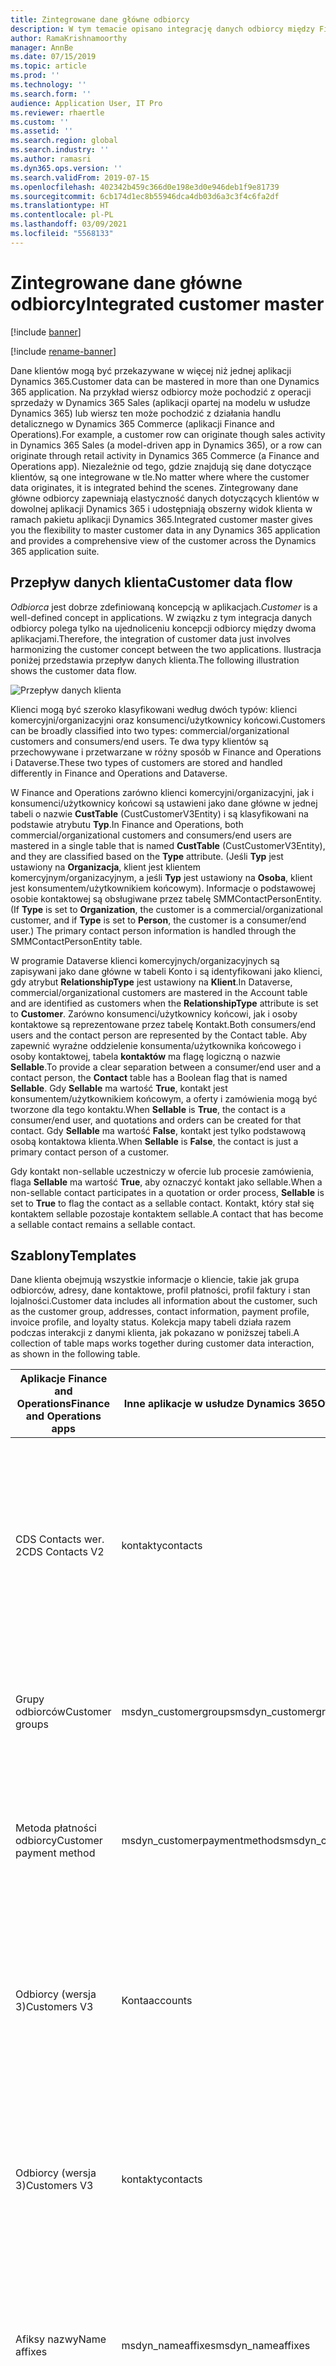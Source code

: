 ```yaml
---
title: Zintegrowane dane główne odbiorcy
description: W tym temacie opisano integrację danych odbiorcy między Finance and Operations i Dataverse.
author: RamaKrishnamoorthy
manager: AnnBe
ms.date: 07/15/2019
ms.topic: article
ms.prod: ''
ms.technology: ''
ms.search.form: ''
audience: Application User, IT Pro
ms.reviewer: rhaertle
ms.custom: ''
ms.assetid: ''
ms.search.region: global
ms.search.industry: ''
ms.author: ramasri
ms.dyn365.ops.version: ''
ms.search.validFrom: 2019-07-15
ms.openlocfilehash: 402342b459c366d0e198e3d0e946deb1f9e81739
ms.sourcegitcommit: 6cb174d1ec8b55946dca4db03d6a3c3f4c6fa2df
ms.translationtype: HT
ms.contentlocale: pl-PL
ms.lasthandoff: 03/09/2021
ms.locfileid: "5568133"
---
```

# <a name="integrated-customer-master"></a><span data-ttu-id="19502-103">Zintegrowane dane główne odbiorcy</span><span class="sxs-lookup"><span data-stu-id="19502-103">Integrated customer master</span></span>

[!include [banner](../../includes/banner.md)]

[!include [rename-banner](~/includes/cc-data-platform-banner.md)]


<span data-ttu-id="19502-104">Dane klientów mogą być przekazywane w więcej niż jednej aplikacji Dynamics 365.</span><span class="sxs-lookup"><span data-stu-id="19502-104">Customer data can be mastered in more than one Dynamics 365 application.</span></span> <span data-ttu-id="19502-105">Na przykład wiersz odbiorcy może pochodzić z operacji sprzedaży w Dynamics 365 Sales (aplikacji opartej na modelu w usłudze Dynamics 365) lub wiersz ten może pochodzić z działania handlu detalicznego w Dynamics 365 Commerce (aplikacji Finance and Operations).</span><span class="sxs-lookup"><span data-stu-id="19502-105">For example, a customer row can originate though sales activity in Dynamics 365 Sales (a model-driven app in Dynamics 365), or a row can originate through retail activity in Dynamics 365 Commerce (a Finance and Operations app).</span></span> <span data-ttu-id="19502-106">Niezależnie od tego, gdzie znajdują się dane dotyczące klientów, są one integrowane w tle.</span><span class="sxs-lookup"><span data-stu-id="19502-106">No matter where where the customer data originates, it is integrated behind the scenes.</span></span> <span data-ttu-id="19502-107">Zintegrowany dane główne odbiorcy zapewniają elastyczność danych dotyczących klientów w dowolnej aplikacji Dynamics 365 i udostępniają obszerny widok klienta w ramach pakietu aplikacji Dynamics 365.</span><span class="sxs-lookup"><span data-stu-id="19502-107">Integrated customer master gives you the flexibility to master customer data in any Dynamics 365 application and provides a comprehensive view of the customer across the Dynamics 365 application suite.</span></span>

## <a name="customer-data-flow"></a><span data-ttu-id="19502-108">Przepływ danych klienta</span><span class="sxs-lookup"><span data-stu-id="19502-108">Customer data flow</span></span>

<span data-ttu-id="19502-109">*Odbiorca* jest dobrze zdefiniowaną koncepcją w aplikacjach.</span><span class="sxs-lookup"><span data-stu-id="19502-109">*Customer* is a well-defined concept in applications.</span></span> <span data-ttu-id="19502-110">W związku z tym integracja danych odbiorcy polega tylko na ujednoliceniu koncepcji odbiorcy między dwoma aplikacjami.</span><span class="sxs-lookup"><span data-stu-id="19502-110">Therefore, the integration of customer data just involves harmonizing the customer concept between the two applications.</span></span> <span data-ttu-id="19502-111">Ilustracja poniżej przedstawia przepływ danych klienta.</span><span class="sxs-lookup"><span data-stu-id="19502-111">The following illustration shows the customer data flow.</span></span>

![Przepływ danych klienta](media/dual-write-customer-data-flow.png)

<span data-ttu-id="19502-113">Klienci mogą być szeroko klasyfikowani według dwóch typów: klienci komercyjni/organizacyjni oraz konsumenci/użytkownicy końcowi.</span><span class="sxs-lookup"><span data-stu-id="19502-113">Customers can be broadly classified into two types: commercial/organizational customers and consumers/end users.</span></span> <span data-ttu-id="19502-114">Te dwa typy klientów są przechowywane i przetwarzane w różny sposób w Finance and Operations i Dataverse.</span><span class="sxs-lookup"><span data-stu-id="19502-114">These two types of customers are stored and handled differently in Finance and Operations and Dataverse.</span></span>

<span data-ttu-id="19502-115">W Finance and Operations zarówno klienci komercyjni/organizacyjni, jak i konsumenci/użytkownicy końcowi są ustawieni jako dane główne w jednej tabeli o nazwie **CustTable** (CustCustomerV3Entity) i są klasyfikowani na podstawie atrybutu **Typ**.</span><span class="sxs-lookup"><span data-stu-id="19502-115">In Finance and Operations, both commercial/organizational customers and consumers/end users are mastered in a single table that is named **CustTable** (CustCustomerV3Entity), and they are classified based on the **Type** attribute.</span></span> <span data-ttu-id="19502-116">(Jeśli **Typ** jest ustawiony na **Organizacja**, klient jest klientem komercyjnym/organizacyjnym, a jeśli **Typ** jest ustawiony na **Osoba**, klient jest konsumentem/użytkownikiem końcowym). Informacje o podstawowej osobie kontaktowej są obsługiwane przez tabelę SMMContactPersonEntity.</span><span class="sxs-lookup"><span data-stu-id="19502-116">(If **Type** is set to **Organization**, the customer is a commercial/organizational customer, and if **Type** is set to **Person**, the customer is a consumer/end user.) The primary contact person information is handled through the SMMContactPersonEntity table.</span></span>

<span data-ttu-id="19502-117">W programie Dataverse klienci komercyjnych/organizacyjnych są zapisywani jako dane główne w tabeli Konto i są identyfikowani jako klienci, gdy atrybut **RelationshipType** jest ustawiony na **Klient**.</span><span class="sxs-lookup"><span data-stu-id="19502-117">In Dataverse, commercial/organizational customers are mastered in the Account table and are identified as customers when the **RelationshipType** attribute is set to **Customer**.</span></span> <span data-ttu-id="19502-118">Zarówno konsumenci/użytkownicy końcowi, jak i osoby kontaktowe są reprezentowane przez tabelę Kontakt.</span><span class="sxs-lookup"><span data-stu-id="19502-118">Both consumers/end users and the contact person are represented by the Contact table.</span></span> <span data-ttu-id="19502-119">Aby zapewnić wyraźne oddzielenie konsumenta/użytkownika końcowego i osoby kontaktowej, tabela **kontaktów** ma flagę logiczną o nazwie **Sellable**.</span><span class="sxs-lookup"><span data-stu-id="19502-119">To provide a clear separation between a consumer/end user and a contact person, the **Contact** table has a Boolean flag that is named **Sellable**.</span></span> <span data-ttu-id="19502-120">Gdy **Sellable** ma wartość **True**, kontakt jest konsumentem/użytkownikiem końcowym, a oferty i zamówienia mogą być tworzone dla tego kontaktu.</span><span class="sxs-lookup"><span data-stu-id="19502-120">When **Sellable** is **True**, the contact is a consumer/end user, and quotations and orders can be created for that contact.</span></span> <span data-ttu-id="19502-121">Gdy **Sellable** ma wartość **False**, kontakt jest tylko podstawową osobą kontaktowa klienta.</span><span class="sxs-lookup"><span data-stu-id="19502-121">When **Sellable** is **False**, the contact is just a primary contact person of a customer.</span></span>

<span data-ttu-id="19502-122">Gdy kontakt non-sellable uczestniczy w ofercie lub procesie zamówienia, flaga **Sellable** ma wartość **True**, aby oznaczyć kontakt jako sellable.</span><span class="sxs-lookup"><span data-stu-id="19502-122">When a non-sellable contact participates in a quotation or order process, **Sellable** is set to **True** to flag the contact as a sellable contact.</span></span> <span data-ttu-id="19502-123">Kontakt, który stał się kontaktem sellable pozostaje kontaktem sellable.</span><span class="sxs-lookup"><span data-stu-id="19502-123">A contact that has become a sellable contact remains a sellable contact.</span></span>

## <a name="templates"></a><span data-ttu-id="19502-124">Szablony</span><span class="sxs-lookup"><span data-stu-id="19502-124">Templates</span></span>

<span data-ttu-id="19502-125">Dane klienta obejmują wszystkie informacje o kliencie, takie jak grupa odbiorców, adresy, dane kontaktowe, profil płatności, profil faktury i stan lojalności.</span><span class="sxs-lookup"><span data-stu-id="19502-125">Customer data includes all information about the customer, such as the customer group, addresses, contact information, payment profile, invoice profile, and loyalty status.</span></span> <span data-ttu-id="19502-126">Kolekcja mapy tabeli działa razem podczas interakcji z danymi klienta, jak pokazano w poniższej tabeli.</span><span class="sxs-lookup"><span data-stu-id="19502-126">A collection of table maps works together during customer data interaction, as shown in the following table.</span></span>

<span data-ttu-id="19502-127">Aplikacje Finance and Operations</span><span class="sxs-lookup"><span data-stu-id="19502-127">Finance and Operations apps</span></span> | <span data-ttu-id="19502-128">Inne aplikacje w usłudze Dynamics 365</span><span class="sxs-lookup"><span data-stu-id="19502-128">Other Dynamics 365 apps</span></span>         | <span data-ttu-id="19502-129">Opis</span><span class="sxs-lookup"><span data-stu-id="19502-129">Description</span></span>
----------------------------|---------------------------------|------------
<span data-ttu-id="19502-130">CDS Contacts wer. 2</span><span class="sxs-lookup"><span data-stu-id="19502-130">CDS Contacts V2</span></span>             | <span data-ttu-id="19502-131">kontakty</span><span class="sxs-lookup"><span data-stu-id="19502-131">contacts</span></span>                        | <span data-ttu-id="19502-132">Ten szablon synchronizuje wszystkie podstawowe, pomocnicze i wyższe informacje kontaktowe dla odbiorców i dostawców.</span><span class="sxs-lookup"><span data-stu-id="19502-132">This template synchronizes all primary, secondary, and tertiary contact information, for both customers and vendors.</span></span>
<span data-ttu-id="19502-133">Grupy odbiorców</span><span class="sxs-lookup"><span data-stu-id="19502-133">Customer groups</span></span>             | <span data-ttu-id="19502-134">msdyn_customergroups</span><span class="sxs-lookup"><span data-stu-id="19502-134">msdyn_customergroups</span></span>            | <span data-ttu-id="19502-135">Ten szablon powoduje zsynchronizowanie informacji o grupie klientów.</span><span class="sxs-lookup"><span data-stu-id="19502-135">This template synchronizes customer group information.</span></span>
<span data-ttu-id="19502-136">Metoda płatności odbiorcy</span><span class="sxs-lookup"><span data-stu-id="19502-136">Customer payment method</span></span>     | <span data-ttu-id="19502-137">msdyn_customerpaymentmethods</span><span class="sxs-lookup"><span data-stu-id="19502-137">msdyn_customerpaymentmethods</span></span>    | <span data-ttu-id="19502-138">Ten szablon powoduje zsynchronizowanie informacji o metodzie płatności klienta.</span><span class="sxs-lookup"><span data-stu-id="19502-138">This template synchronizes customer payment method information.</span></span>
<span data-ttu-id="19502-139">Odbiorcy (wersja 3)</span><span class="sxs-lookup"><span data-stu-id="19502-139">Customers V3</span></span>                | <span data-ttu-id="19502-140">Konta</span><span class="sxs-lookup"><span data-stu-id="19502-140">accounts</span></span>                        | <span data-ttu-id="19502-141">Ten szablon synchronizuje dane główne odbiorcy dla klientów komercyjnych i organizacji.</span><span class="sxs-lookup"><span data-stu-id="19502-141">This template synchronizes customer master information for commercial and organizational customers.</span></span>
<span data-ttu-id="19502-142">Odbiorcy (wersja 3)</span><span class="sxs-lookup"><span data-stu-id="19502-142">Customers V3</span></span>                | <span data-ttu-id="19502-143">kontakty</span><span class="sxs-lookup"><span data-stu-id="19502-143">contacts</span></span>                        | <span data-ttu-id="19502-144">Ten szablon umożliwia synchronizację danych głównych odbiorcy dla odbiorców i użytkowników końcowych.</span><span class="sxs-lookup"><span data-stu-id="19502-144">This template synchronizes customer master data for consumers and end users.</span></span>
<span data-ttu-id="19502-145">Afiksy nazwy</span><span class="sxs-lookup"><span data-stu-id="19502-145">Name affixes</span></span>                | <span data-ttu-id="19502-146">msdyn_nameaffixes</span><span class="sxs-lookup"><span data-stu-id="19502-146">msdyn_nameaffixes</span></span>               | <span data-ttu-id="19502-147">Ten szablon synchronizuje dane referencyjne afiksów nazw dla odbiorców i dostawców.</span><span class="sxs-lookup"><span data-stu-id="19502-147">This template synchronizes name affixes reference data, for both customers and vendors.</span></span>
<span data-ttu-id="19502-148">Wiersze dni zapłaty w usłudze CDS wer. 2</span><span class="sxs-lookup"><span data-stu-id="19502-148">Payment day lines CDS V2</span></span>    | <span data-ttu-id="19502-149">msdyn_paymentdaylines</span><span class="sxs-lookup"><span data-stu-id="19502-149">msdyn_paymentdaylines</span></span>           | <span data-ttu-id="19502-150">Ten szablon synchronizuje dane referencyjne wierszy dni płatności dla odbiorców i dostawców.</span><span class="sxs-lookup"><span data-stu-id="19502-150">This template synchronizes payment day lines reference data, for both customers and vendors.</span></span>
<span data-ttu-id="19502-151">Dni zapłaty w usłudze CDS</span><span class="sxs-lookup"><span data-stu-id="19502-151">Payment days CDS</span></span>            | <span data-ttu-id="19502-152">msdyn_paymentdays</span><span class="sxs-lookup"><span data-stu-id="19502-152">msdyn_paymentdays</span></span>               | <span data-ttu-id="19502-153">Ten szablon synchronizuje dane referencyjne dni płatności dla odbiorców i dostawców.</span><span class="sxs-lookup"><span data-stu-id="19502-153">This template synchronizes payment days reference data, for both customers and vendors.</span></span>
<span data-ttu-id="19502-154">Wiersze harmonogramu płatności</span><span class="sxs-lookup"><span data-stu-id="19502-154">Payment schedule lines</span></span>      | <span data-ttu-id="19502-155">msdyn_paymentschedulelines</span><span class="sxs-lookup"><span data-stu-id="19502-155">msdyn_paymentschedulelines</span></span>      | <span data-ttu-id="19502-156">Synchronizuje dane referencyjne wierszy harmonogramu płatności, zarówno dla klientów, jak i dostawców.</span><span class="sxs-lookup"><span data-stu-id="19502-156">Syncs payment schedule lines reference data, for both customers and vendors.</span></span>
<span data-ttu-id="19502-157">Harmonogram płatności</span><span class="sxs-lookup"><span data-stu-id="19502-157">Payment schedule</span></span>            | <span data-ttu-id="19502-158">msdyn_paymentschedules</span><span class="sxs-lookup"><span data-stu-id="19502-158">msdyn_paymentschedules</span></span>          | <span data-ttu-id="19502-159">Ten szablon synchronizuje dane referencyjne harmonogramu dla odbiorców i dostawców.</span><span class="sxs-lookup"><span data-stu-id="19502-159">This template synchronizes payment schedule reference data, for both customers and vendors.</span></span>
<span data-ttu-id="19502-160">Warunki płatności</span><span class="sxs-lookup"><span data-stu-id="19502-160">Terms of payment</span></span>            | <span data-ttu-id="19502-161">msdyn_paymentterms</span><span class="sxs-lookup"><span data-stu-id="19502-161">msdyn_paymentterms</span></span>              | <span data-ttu-id="19502-162">Ten szablon synchronizuje dane referencyjne warunki płatności dla odbiorców i dostawców.</span><span class="sxs-lookup"><span data-stu-id="19502-162">This template synchronizes payment terms (terms of payment) reference data, for both customers and vendors.</span></span>

[!include [banner](../../includes/dual-write-symbols.md)]

[!include [mapping contacts contacts](includes/CDSContactsV2-contacts.md)]

[!include [mapping customer group](includes/CustCustomerGroup-msdyn-customergroups.md)]

[!include [mapping customer payment method](includes/CustomerPaymentMethod-msdyn-customerpaymentmethods.md)]

[!include [mapping customer accounts](includes/CustomersV3-accounts.md)]

[!include [mapping customer contacts](includes/CustomersV3-contacts.md)]

[!include [mapping name affixes](includes/NameAffixes-msdyn-nameaffixes.md)]

[!include [mapping payment day lines](includes/PaymentDayLinesCdsV2-msdyn-paymentdaylines.md)]

[!include [mapping payment days](includes/PaymentDaysCds-msdyn-paymentdays.md)]

[!include [mapping payment schedule lines](includes/PaymentScheduleLines-msdyn-paymentschedulelines.md)]

[!include [mapping payment schedules](includes/PaymentSchedules-msdyn-paymentschedules.md)]

[!include [mapping terms of payment](includes/TermsofPayment-msdyn-paymentterms.md)]


[!INCLUDE[footer-include](../../../../includes/footer-banner.md)]